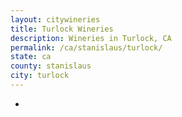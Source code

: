 ```yaml
---
layout: citywineries
title: Turlock Wineries
description: Wineries in Turlock, CA
permalink: /ca/stanislaus/turlock/
state: ca
county: stanislaus
city: turlock
---
```

-
